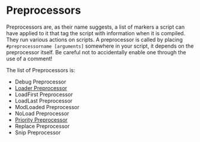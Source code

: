 # Preprocessors

Preprocessors are, as their name suggests, a list of markers a script can have applied to it that tag the script with information when it is compiled. They run various actions on scripts. A preprocessor is called by placing `#preprocessorname [arguments]` somewhere in your script, it depends on the preprocessor itself. Be careful not to accidentally enable one through the use of a comment!

The list of Preprocessors is:

- Debug Preprocessor
- [Loader Preprocessor](/zencode/Preprocessors/LoaderPreprocessor)
- LoadFirst Preprocessor
- LoadLast Preprocessor
- ModLoaded Preprocessor
- NoLoad Preprocessor
- [Priority Preprocessor](/zencode/Preprocessors/PriorityPreprocessor)
- Replace Preprocessor
- Snip Preprocessor


